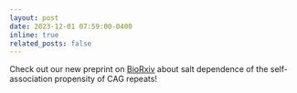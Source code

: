 ```yaml
---
layout: post
date: 2023-12-01 07:59:00-0400
inline: true
related_posts: false
---
```


Check out our new preprint on [BioRxiv](https://www.biorxiv.org/content/10.1101/2023.11.26.568751v1) about salt dependence of the self-association propensity of CAG repeats!